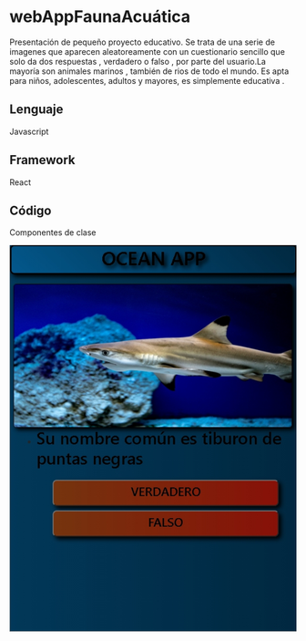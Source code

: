 <h1>webAppFaunaAcuática</h1>

<p>Presentación de pequeño proyecto educativo. Se trata de una serie de imagenes que aparecen aleatoreamente con un cuestionario sencillo que solo da dos respuestas , verdadero o falso , por parte del usuario.La mayoría son animales marinos , también de rios de todo el mundo. Es apta para niños, adolescentes, adultos y mayores, es simplemente educativa . </p>

<h2>Lenguaje</h2>

<P>Javascript</P>

<h2>Framework</h2>

<P>React</P>
<h2>Código</h2>

<P>Componentes de clase</P>

<img src="./imgReadme/Image 1.jpg">

